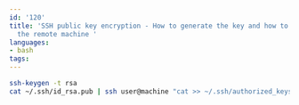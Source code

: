 ```yaml
---
id: '120'
title: 'SSH public key encryption - How to generate the key and how to copy it to
  the remote machine '
languages:
- bash
tags:
---
```


```bash
ssh-keygen -t rsa
cat ~/.ssh/id_rsa.pub | ssh user@machine "cat >> ~/.ssh/authorized_keys"
```
    

